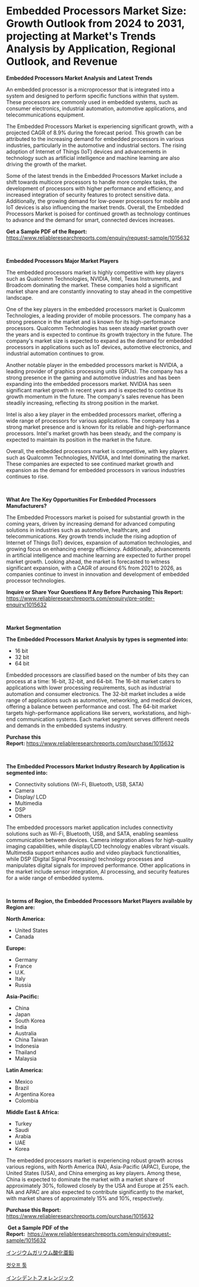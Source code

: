 <p><h1>Embedded Processors Market Size: Growth Outlook from 2024 to 2031, projecting at Market's Trends Analysis by Application, Regional Outlook, and Revenue</h1></p><p><strong>Embedded Processors Market Analysis and Latest Trends</strong></p>
<p><p>An embedded processor is a microprocessor that is integrated into a system and designed to perform specific functions within that system. These processors are commonly used in embedded systems, such as consumer electronics, industrial automation, automotive applications, and telecommunications equipment.</p><p>The Embedded Processors Market is experiencing significant growth, with a projected CAGR of 8.9% during the forecast period. This growth can be attributed to the increasing demand for embedded processors in various industries, particularly in the automotive and industrial sectors. The rising adoption of Internet of Things (IoT) devices and advancements in technology such as artificial intelligence and machine learning are also driving the growth of the market.</p><p>Some of the latest trends in the Embedded Processors Market include a shift towards multicore processors to handle more complex tasks, the development of processors with higher performance and efficiency, and increased integration of security features to protect sensitive data. Additionally, the growing demand for low-power processors for mobile and IoT devices is also influencing the market trends. Overall, the Embedded Processors Market is poised for continued growth as technology continues to advance and the demand for smart, connected devices increases.</p></p>
<p><strong>Get a Sample PDF of the Report:&nbsp;</strong> <a href="https://www.reliableresearchreports.com/enquiry/request-sample/1015632">https://www.reliableresearchreports.com/enquiry/request-sample/1015632</a></p>
<p>&nbsp;</p>
<p><strong>Embedded Processors Major Market Players</strong></p>
<p><p>The embedded processors market is highly competitive with key players such as Qualcomm Technologies, NVIDIA, Intel, Texas Instruments, and Broadcom dominating the market. These companies hold a significant market share and are constantly innovating to stay ahead in the competitive landscape.</p><p>One of the key players in the embedded processors market is Qualcomm Technologies, a leading provider of mobile processors. The company has a strong presence in the market and is known for its high-performance processors. Qualcomm Technologies has seen steady market growth over the years and is expected to continue its growth trajectory in the future. The company's market size is expected to expand as the demand for embedded processors in applications such as IoT devices, automotive electronics, and industrial automation continues to grow.</p><p>Another notable player in the embedded processors market is NVIDIA, a leading provider of graphics processing units (GPUs). The company has a strong presence in the gaming and automotive industries and has been expanding into the embedded processors market. NVIDIA has seen significant market growth in recent years and is expected to continue its growth momentum in the future. The company's sales revenue has been steadily increasing, reflecting its strong position in the market.</p><p>Intel is also a key player in the embedded processors market, offering a wide range of processors for various applications. The company has a strong market presence and is known for its reliable and high-performance processors. Intel's market growth has been steady, and the company is expected to maintain its position in the market in the future.</p><p>Overall, the embedded processors market is competitive, with key players such as Qualcomm Technologies, NVIDIA, and Intel dominating the market. These companies are expected to see continued market growth and expansion as the demand for embedded processors in various industries continues to rise.</p></p>
<p>&nbsp;</p>
<p><strong>What Are The Key Opportunities For Embedded Processors Manufacturers?</strong></p>
<p><p>The Embedded Processors market is poised for substantial growth in the coming years, driven by increasing demand for advanced computing solutions in industries such as automotive, healthcare, and telecommunications. Key growth trends include the rising adoption of Internet of Things (IoT) devices, expansion of automation technologies, and growing focus on enhancing energy efficiency. Additionally, advancements in artificial intelligence and machine learning are expected to further propel market growth. Looking ahead, the market is forecasted to witness significant expansion, with a CAGR of around 6% from 2021 to 2026, as companies continue to invest in innovation and development of embedded processor technologies.</p></p>
<p><strong>Inquire or Share Your Questions If Any Before Purchasing This Report:</strong> <a href="https://www.reliableresearchreports.com/enquiry/pre-order-enquiry/1015632">https://www.reliableresearchreports.com/enquiry/pre-order-enquiry/1015632</a></p>
<p>&nbsp;</p>
<p><strong>Market Segmentation</strong></p>
<p><strong>The Embedded Processors Market Analysis by types is segmented into:</strong></p>
<p><ul><li>16 bit</li><li>32 bit</li><li>64 bit</li></ul></p>
<p><p>Embedded processors are classified based on the number of bits they can process at a time: 16-bit, 32-bit, and 64-bit. The 16-bit market caters to applications with lower processing requirements, such as industrial automation and consumer electronics. The 32-bit market includes a wide range of applications such as automotive, networking, and medical devices, offering a balance between performance and cost. The 64-bit market targets high-performance applications like servers, workstations, and high-end communication systems. Each market segment serves different needs and demands in the embedded systems industry.</p></p>
<p><strong>Purchase this Report:&nbsp;</strong><a href="https://www.reliableresearchreports.com/purchase/1015632">https://www.reliableresearchreports.com/purchase/1015632</a></p>
<p>&nbsp;</p>
<p><strong>The Embedded Processors Market Industry Research by Application is segmented into:</strong></p>
<p><ul><li>Connectivity solutions (Wi-Fi, Bluetooth, USB, SATA)</li><li>Camera</li><li>Display/ LCD</li><li>Multimedia</li><li>DSP</li><li>Others</li></ul></p>
<p><p>The embedded processors market application includes connectivity solutions such as Wi-Fi, Bluetooth, USB, and SATA, enabling seamless communication between devices. Camera integration allows for high-quality imaging capabilities, while display/LCD technology enables vibrant visuals. Multimedia support enhances audio and video playback functionalities, while DSP (Digital Signal Processing) technology processes and manipulates digital signals for improved performance. Other applications in the market include sensor integration, AI processing, and security features for a wide range of embedded systems.</p></p>
<p>&nbsp;</p>
<p><strong>In terms of Region, the Embedded Processors Market Players available by Region are:</strong></p>
<p>
    <p> <strong> North America: </strong>
        <ul>
            <li>United States</li>
            <li>Canada</li>
        </ul>
        </p> 
    <p> <strong> Europe: </strong>
        <ul>
            <li>Germany</li>
            <li>France</li>
            <li>U.K.</li>
            <li>Italy</li>
            <li>Russia</li>
        </ul>
        </p> 
    <p> <strong> Asia-Pacific: </strong>
        <ul>
            <li>China</li>
            <li>Japan</li>
            <li>South Korea</li>
            <li>India</li>
            <li>Australia</li>
            <li>China Taiwan</li>
            <li>Indonesia</li>
            <li>Thailand</li>
            <li>Malaysia</li>
        </ul>
        </p> 
    <p> <strong> Latin America: </strong>
        <ul>
            <li>Mexico</li>
            <li>Brazil</li>
            <li>Argentina Korea</li>
            <li>Colombia</li>
        </ul>
        </p> 
    <p> <strong> Middle East & Africa: </strong>
        <ul>
            <li>Turkey</li>
            <li>Saudi</li>
            <li>Arabia</li>
            <li>UAE</li>
            <li>Korea</li>
        </ul>
    </p>
    </p>
<p><p>The embedded processors market is experiencing robust growth across various regions, with North America (NA), Asia-Pacific (APAC), Europe, the United States (USA), and China emerging as key players. Among these, China is expected to dominate the market with a market share of approximately 30%, followed closely by the USA and Europe at 25% each. NA and APAC are also expected to contribute significantly to the market, with market shares of approximately 15% and 10%, respectively.</p></p>
<p><strong>Purchase this Report: </strong><a href="https://www.reliableresearchreports.com/purchase/1015632">https://www.reliableresearchreports.com/purchase/1015632</a></p>
<p>&nbsp;<strong>Get a Sample PDF of the Report:&nbsp;&nbsp;</strong><a href="https://www.reliableresearchreports.com/enquiry/request-sample/1015632">https://www.reliableresearchreports.com/enquiry/request-sample/1015632</a></p>
<p><strong></strong></p>
<p><p><a href="https://github.com/nemesis2824/Market-Research-Report-List-1/blob/main/27223728818.md">インジウムガリウム酸化亜鉛</a></p><p><a href="https://github.com/JackieFauhey9089475/Market-Research-Report-List-1/blob/main/81102678122.md">컷오프 툴</a></p><p><a href="https://github.com/pepo3k/Market-Research-Report-List-1/blob/main/23613068817.md">インシデントフォレンジック</a></p></p>